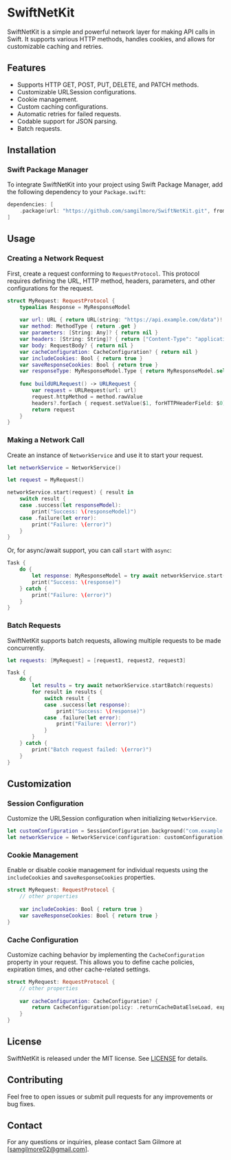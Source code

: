 # SwiftNetKit

SwiftNetKit is a simple and powerful network layer for making API calls in Swift. It supports various HTTP methods, handles cookies, and allows for customizable caching and retries.

## Features

- Supports HTTP GET, POST, PUT, DELETE, and PATCH methods.
- Customizable URLSession configurations.
- Cookie management.
- Custom caching configurations.
- Automatic retries for failed requests.
- Codable support for JSON parsing.
- Batch requests.

## Installation

### Swift Package Manager

To integrate SwiftNetKit into your project using Swift Package Manager, add the following dependency to your `Package.swift`:

```swift
dependencies: [
    .package(url: "https://github.com/samgilmore/SwiftNetKit.git", from: "1.0.0")
]
```

## Usage

### Creating a Network Request

First, create a request conforming to `RequestProtocol`. This protocol requires defining the URL, HTTP method, headers, parameters, and other configurations for the request.

```swift
struct MyRequest: RequestProtocol {
    typealias Response = MyResponseModel
    
    var url: URL { return URL(string: "https://api.example.com/data")! }
    var method: MethodType { return .get }
    var parameters: [String: Any]? { return nil }
    var headers: [String: String]? { return ["Content-Type": "application/json"] }
    var body: RequestBody? { return nil }
    var cacheConfiguration: CacheConfiguration? { return nil }
    var includeCookies: Bool { return true }
    var saveResponseCookies: Bool { return true }
    var responseType: MyResponseModel.Type { return MyResponseModel.self }
    
    func buildURLRequest() -> URLRequest {
        var request = URLRequest(url: url)
        request.httpMethod = method.rawValue
        headers?.forEach { request.setValue($1, forHTTPHeaderField: $0) }
        return request
    }
}
```

### Making a Network Call

Create an instance of `NetworkService` and use it to start your request.

```swift
let networkService = NetworkService()

let request = MyRequest()

networkService.start(request) { result in
    switch result {
    case .success(let responseModel):
        print("Success: \(responseModel)")
    case .failure(let error):
        print("Failure: \(error)")
    }
}
```

Or, for async/await support, you can call `start` with `async`:

```swift
Task {
    do {
        let response: MyResponseModel = try await networkService.start(request)
        print("Success: \(response)")
    } catch {
        print("Failure: \(error)")
    }
}
```

### Batch Requests

SwiftNetKit supports batch requests, allowing multiple requests to be made concurrently.

```swift
let requests: [MyRequest] = [request1, request2, request3]

Task {
    do {
        let results = try await networkService.startBatch(requests)
        for result in results {
            switch result {
            case .success(let response):
                print("Success: \(response)")
            case .failure(let error):
                print("Failure: \(error)")
            }
        }
    } catch {
        print("Batch request failed: \(error)")
    }
}
```

## Customization

### Session Configuration

Customize the URLSession configuration when initializing `NetworkService`.

```swift
let customConfiguration = SessionConfiguration.background("com.example.background")
let networkService = NetworkService(configuration: customConfiguration)
```

### Cookie Management

Enable or disable cookie management for individual requests using the `includeCookies` and `saveResponseCookies` properties.

```swift
struct MyRequest: RequestProtocol {
    // other properties
    
    var includeCookies: Bool { return true }
    var saveResponseCookies: Bool { return true }
}
```

### Cache Configuration

Customize caching behavior by implementing the `CacheConfiguration` property in your request. This allows you to define cache policies, expiration times, and other cache-related settings.

```swift
struct MyRequest: RequestProtocol {
    // other properties
    
    var cacheConfiguration: CacheConfiguration? {
        return CacheConfiguration(policy: .returnCacheDataElseLoad, expiration: .days(1))
    }
}
```

## License

SwiftNetKit is released under the MIT license. See [LICENSE](LICENSE) for details.

## Contributing

Feel free to open issues or submit pull requests for any improvements or bug fixes.

## Contact

For any questions or inquiries, please contact Sam Gilmore at [samgilmore02@gmail.com].
